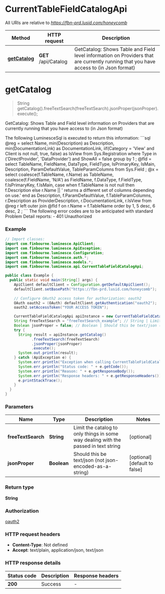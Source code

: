 # CurrentTableFieldCatalogApi

All URIs are relative to *https://fbn-prd.lusid.com/honeycomb*

| Method | HTTP request | Description |
|------------- | ------------- | -------------|
| [**getCatalog**](CurrentTableFieldCatalogApi.md#getCatalog) | **GET** /api/Catalog | GetCatalog: Shows Table and Field level information on Providers that are currently running that you have access to (in Json format) |


<a id="getCatalog"></a>
# **getCatalog**
> String getCatalog().freeTextSearch(freeTextSearch).jsonProper(jsonProper).execute();

GetCatalog: Shows Table and Field level information on Providers that are currently running that you have access to (in Json format)

 The following LuminesceSql is executed to return this information:  &#x60;&#x60;&#x60;sql @reg &#x3D; select  Name,  min(Description) as Description,  min(DocumentationLink) as DocumentationLink,  iif(Category &#x3D; &#39;View&#39; and Client is not null, true, false) as IsView from  Sys.Registration where  Type in (&#39;DirectProvider&#39;, &#39;DataProvider&#39;)  and   ShowAll &#x3D; false group by  1  ;  @fld &#x3D; select  TableName,  FieldName,  DataType,  FieldType,  IsPrimaryKey,  IsMain,  Description,  ParamDefaultValue,  TableParamColumns from  Sys.Field  ;  @x &#x3D; select  coalesce(f.TableName, r.Name) as TableName,  coalesce(f.FieldName, &#39;N/A&#39;) as FieldName,  f.DataType,  f.FieldType,  f.IsPrimaryKey,  f.IsMain,  case   when f.TableName is not null then  f.Description  else  r.Name || &#39; returns a different set of columns depending on use.&#39;  end as Description,  f.ParamDefaultValue,  f.TableParamColumns,  r.Description as ProviderDescription,  r.DocumentationLink,  r.IsView from  @reg r  left outer join @fld f  on r.Name &#x3D; f.TableName order by  1, 5 desc, 6 desc, 2  ;   &#x60;&#x60;&#x60;  The following error codes are to be anticipated with standard Problem Detail reports: - 401 Unauthorized 

### Example
```java
// Import classes:
import com.finbourne.luminesce.ApiClient;
import com.finbourne.luminesce.ApiException;
import com.finbourne.luminesce.Configuration;
import com.finbourne.luminesce.auth.*;
import com.finbourne.luminesce.models.*;
import com.finbourne.luminesce.api.CurrentTableFieldCatalogApi;

public class Example {
  public static void main(String[] args) {
    ApiClient defaultClient = Configuration.getDefaultApiClient();
    defaultClient.setBasePath("https://fbn-prd.lusid.com/honeycomb");
    
    // Configure OAuth2 access token for authorization: oauth2
    OAuth oauth2 = (OAuth) defaultClient.getAuthentication("oauth2");
    oauth2.setAccessToken("YOUR ACCESS TOKEN");

    CurrentTableFieldCatalogApi apiInstance = new CurrentTableFieldCatalogApi(defaultClient);
    String freeTextSearch = "freeTextSearch_example"; // String | Limit the catalog to only things in some way dealing with the passed in text string
    Boolean jsonProper = false; // Boolean | Should this be text/json (not json-encoded-as-a-string)
    try {
      String result = apiInstance.getCatalog()
            .freeTextSearch(freeTextSearch)
            .jsonProper(jsonProper)
            .execute();
      System.out.println(result);
    } catch (ApiException e) {
      System.err.println("Exception when calling CurrentTableFieldCatalogApi#getCatalog");
      System.err.println("Status code: " + e.getCode());
      System.err.println("Reason: " + e.getResponseBody());
      System.err.println("Response headers: " + e.getResponseHeaders());
      e.printStackTrace();
    }
  }
}
```

### Parameters

| Name | Type | Description  | Notes |
|------------- | ------------- | ------------- | -------------|
| **freeTextSearch** | **String**| Limit the catalog to only things in some way dealing with the passed in text string | [optional] |
| **jsonProper** | **Boolean**| Should this be text/json (not json-encoded-as-a-string) | [optional] [default to false] |

### Return type

**String**

### Authorization

[oauth2](../README.md#oauth2)

### HTTP request headers

 - **Content-Type**: Not defined
 - **Accept**: text/plain, application/json, text/json

### HTTP response details
| Status code | Description | Response headers |
|-------------|-------------|------------------|
| **200** | Success |  -  |

